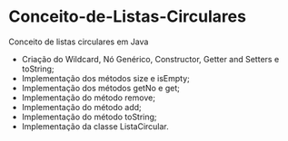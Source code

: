 # Conceito-de-Listas-Circulares
Conceito de listas circulares em Java
- Criação do Wildcard, Nó Genérico, Constructor, Getter and Setters e toString;
- Implementação dos métodos size e isEmpty;
- Implementação dos métodos getNo e get;
- Implementação do método remove;
- Implementação do método add;
- Implementação do método toString;
- Implementação da classe ListaCircular.
